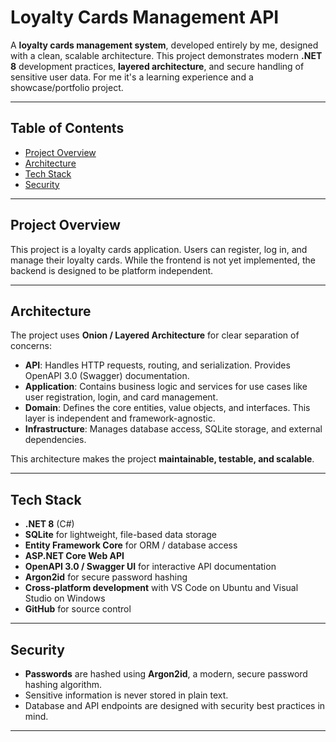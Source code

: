 # Loyalty Cards Management API

A **loyalty cards management system**, developed entirely by me, designed with a clean, scalable architecture. This project demonstrates modern **.NET 8** development practices, **layered architecture**, and secure handling of sensitive user data. For me it's a learning experience and a showcase/portfolio project.

---

## Table of Contents

- [Project Overview](#project-overview)
- [Architecture](#architecture)
- [Tech Stack](#tech-stack)
- [Security](#security)

---

## Project Overview

This project is a loyalty cards application. Users can register, log in, and manage their loyalty cards. While the frontend is not yet implemented, the backend is designed to be platform independent.

---

## Architecture

The project uses **Onion / Layered Architecture** for clear separation of concerns:

- **API**: Handles HTTP requests, routing, and serialization. Provides OpenAPI 3.0 (Swagger) documentation.  
- **Application**: Contains business logic and services for use cases like user registration, login, and card management.  
- **Domain**: Defines the core entities, value objects, and interfaces. This layer is independent and framework-agnostic.
- **Infrastructure**: Manages database access, SQLite storage, and external dependencies.

This architecture makes the project **maintainable, testable, and scalable**.

---

## Tech Stack

- **.NET 8** (C#)  
- **SQLite** for lightweight, file-based data storage  
- **Entity Framework Core** for ORM / database access
- **ASP.NET Core Web API**  
- **OpenAPI 3.0 / Swagger UI** for interactive API documentation  
- **Argon2id** for secure password hashing  
- **Cross-platform development** with VS Code on Ubuntu and Visual Studio on Windows  
- **GitHub** for source control

---

## Security

- **Passwords** are hashed using **Argon2id**, a modern, secure password hashing algorithm.  
- Sensitive information is never stored in plain text.  
- Database and API endpoints are designed with security best practices in mind.

---